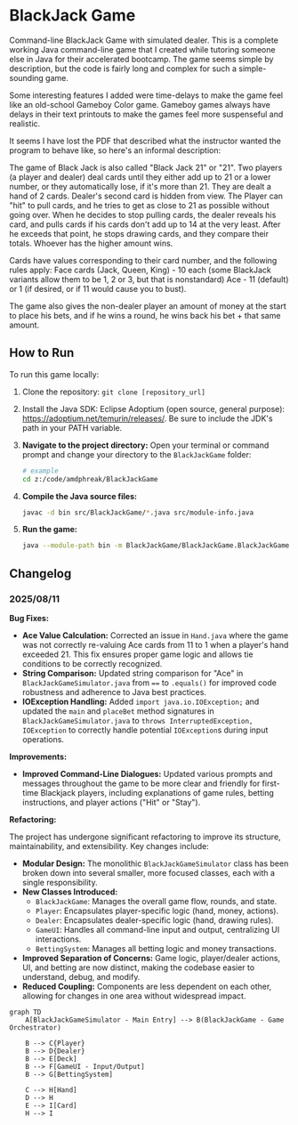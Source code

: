 # BlackJack Game

Command-line BlackJack Game with simulated dealer. This is a complete working Java command-line game that I created while tutoring someone else in Java for their accelerated bootcamp. The game seems simple by description, but the code is fairly long and complex for such a simple-sounding game.

Some interesting features I added were time-delays to make the game feel like an old-school Gameboy Color game. Gameboy games always have delays in their text printouts to make the games feel more suspenseful and realistic.

It seems I have lost the PDF that described what the instructor wanted the program to behave like, so here's an informal description:

The game of Black Jack is also called "Black Jack 21" or "21". Two players (a player and dealer) deal cards until they either add up to 21 or a lower number, or they automatically lose, if it's more than 21. They are dealt a hand of 2 cards. Dealer's second card is hidden from view. The Player can "hit" to pull cards, and he tries to get as close to 21 as possible without going over. When he decides to stop pulling cards, the dealer reveals his card, and pulls cards if his cards don't add up to 14 at the very least. After he exceeds that point, he stops drawing cards, and they compare their totals. Whoever has the higher amount wins.

Cards have values corresponding to their card number, and the following rules apply: Face cards (Jack, Queen, King) - 10 each (some BlackJack variants allow them to be 1, 2 or 3, but that is nonstandard) Ace - 11 (default) or 1 (if desired, or if 11 would cause you to bust).

The game also gives the non-dealer player an amount of money at the start to place his bets, and if he wins a round, he wins back his bet + that same amount.

## How to Run

To run this game locally:

1. Clone the repository: `git clone [repository_url]`
2. Install the Java SDK: Eclipse Adoptium (open source, general purpose): <https://adoptium.net/temurin/releases/>. Be sure to include the JDK's path in your PATH variable.
3. **Navigate to the project directory:** Open your terminal or command prompt and change your directory to the `BlackJackGame` folder:

   ```sh
   # example
   cd z:/code/amdphreak/BlackJackGame
   ```

4. **Compile the Java source files:**

   ```sh
   javac -d bin src/BlackJackGame/*.java src/module-info.java
   ```

5. **Run the game:**

   ```sh
   java --module-path bin -m BlackJackGame/BlackJackGame.BlackJackGameSimulator
   ```

## Changelog

### 2025/08/11

**Bug Fixes:**

- **Ace Value Calculation:** Corrected an issue in `Hand.java` where the game was not correctly re-valuing Ace cards from 11 to 1 when a player's hand exceeded 21. This fix ensures proper game logic and allows tie conditions to be correctly recognized.
- **String Comparison:** Updated string comparison for "Ace" in `BlackJackGameSimulator.java` from `==` to `.equals()` for improved code robustness and adherence to Java best practices.
- **IOException Handling:** Added `import java.io.IOException;` and updated the `main` and `placeBet` method signatures in `BlackJackGameSimulator.java` to `throws InterruptedException, IOException` to correctly handle potential `IOException`s during input operations.

**Improvements:**

- **Improved Command-Line Dialogues:** Updated various prompts and messages throughout the game to be more clear and friendly for first-time Blackjack players, including explanations of game rules, betting instructions, and player actions ("Hit" or "Stay").

**Refactoring:**

The project has undergone significant refactoring to improve its structure, maintainability, and extensibility. Key changes include:

- **Modular Design:** The monolithic `BlackJackGameSimulator` class has been broken down into several smaller, more focused classes, each with a single responsibility.
- **New Classes Introduced:**
  - `BlackJackGame`: Manages the overall game flow, rounds, and state.
  - `Player`: Encapsulates player-specific logic (hand, money, actions).
  - `Dealer`: Encapsulates dealer-specific logic (hand, drawing rules).
  - `GameUI`: Handles all command-line input and output, centralizing UI interactions.
  - `BettingSystem`: Manages all betting logic and money transactions.
- **Improved Separation of Concerns:** Game logic, player/dealer actions, UI, and betting are now distinct, making the codebase easier to understand, debug, and modify.
- **Reduced Coupling:** Components are less dependent on each other, allowing for changes in one area without widespread impact.

```mermaid
graph TD
    A[BlackJackGameSimulator - Main Entry] --> B(BlackJackGame - Game Orchestrator)

    B --> C{Player}
    B --> D{Dealer}
    B --> E[Deck]
    B --> F[GameUI - Input/Output]
    B --> G[BettingSystem]

    C --> H[Hand]
    D --> H
    E --> I[Card]
    H --> I
```
